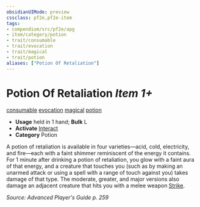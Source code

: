 ```yaml
---
obsidianUIMode: preview
cssclass: pf2e,pf2e-item
tags:
- compendium/src/pf2e/apg
- item/category/potion
- trait/consumable
- trait/evocation
- trait/magical
- trait/potion
aliases: ["Potion Of Retaliation"]
---
```

# Potion Of Retaliation *Item 1+*  
[consumable](../../../rules/traits/consumable.md)  [evocation](../../../rules/traits/evocation.md)  [magical](../../../rules/traits/magical.md)  [potion](../../../rules/traits/potion.md)  

- **Usage** held in 1 hand; **Bulk** L
- **Activate** [Interact](../../../rules/actions/interact.md)
- **Category** Potion

A potion of retaliation is available in four varieties—acid, cold, electricity, and fire—each with a faint shimmer reminiscent of the energy it contains. For 1 minute after drinking a potion of retaliation, you glow with a faint aura of that energy, and a creature that touches you (such as by making an unarmed attack or using a spell with a range of touch against you) takes damage of that type. The moderate, greater, and major versions also damage an adjacent creature that hits you with a melee weapon [Strike](../../../rules/actions/strike.md).

*Source: Advanced Player's Guide p. 259*